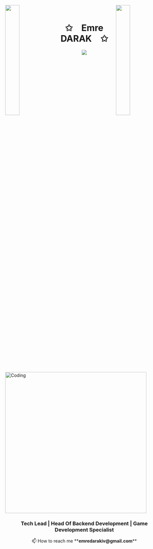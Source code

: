 <img align="left" src="https://user-images.githubusercontent.com/65187002/144930161-2f783401-8d27-4fdf-a2f7-cc0ba32f1f1f.gif" width="30%" style="display:inline;"><img align="right" src="https://user-images.githubusercontent.com/65187002/144930161-2f783401-8d27-4fdf-a2f7-cc0ba32f1f1f.gif" width="30%" style="display:inline;">
<br>
<p align="center">
    <h1 align="center">✩&emsp;Emre DARAK&emsp;✩</h1>
</p>
<p align="center">
    <img src="https://readme-typing-svg.herokuapp.com/?lines=Welcome+to+my+profile!;&font=Fira%20Code&color=%23D62F79&center=true&width=280&height=50">
</p>
<br>
<img align= "center" alt= "Coding" width="450" src="https://steamuserimages-a.akamaihd.net/ugc/954101135156565426/21D9841F8E03ED30D91A7720388E1E8D3A464FC0/">
<br>
<h3 align="center">Tech Lead | Head Of Backend Development | Game Development Specialist</h3>
<p align="center">📫 How to reach me **<b>emredarakiv@gmail.com</b>**</p> 
